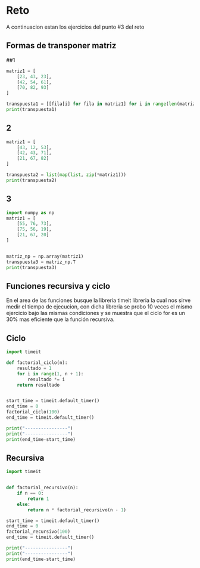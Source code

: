 # Reto

A continuacion estan los ejercicios del punto #3 del reto

## Formas de transponer matriz

##1

```python
matriz1 = [
    [23, 43, 23],
    [42, 54, 61],
    [70, 82, 93]
]

transpuesta1 = [[fila[i] for fila in matriz1] for i in range(len(matriz1[0]))]
print(transpuesta1)

```

## 2

```python
matriz1 = [
    [43, 12, 53],
    [42, 43, 71],
    [21, 67, 82]
]

transpuesta2 = list(map(list, zip(*matriz1)))
print(transpuesta2)
```

## 3

```python
import numpy as np
matriz1 = [
    [55, 76, 73],
    [75, 56, 19],
    [21, 67, 20]
]


matriz_np = np.array(matriz1)
transpuesta3 = matriz_np.T
print(transpuesta3)

```

## Funciones recursiva y ciclo
En el area de las funciones busque la libreria timeit libreria la cual nos sirve medir el tiempo de ejecucion, con dicha libreria se probo 10 veces el mismo ejercicio bajo las mismas condiciones y se muestra que el ciclo for es un 30% mas eficiente que la función recursiva.


## Ciclo

```python
import timeit

def factorial_ciclo(n):
    resultado = 1
    for i in range(1, n + 1):
        resultado *= i
    return resultado


start_time = timeit.default_timer()
end_time = 0
factorial_ciclo(100)
end_time = timeit.default_timer()

print("----------------")
print("----------------")
print(end_time-start_time)
```
## Recursiva

```python
import timeit


def factorial_recursivo(n):
    if n == 0:
        return 1
    else:
        return n * factorial_recursivo(n - 1)

start_time = timeit.default_timer()
end_time = 0
factorial_recursivo(100)
end_time = timeit.default_timer()

print("----------------")
print("----------------")
print(end_time-start_time)
 ```
